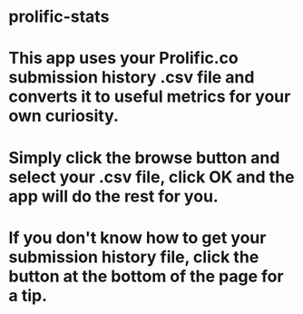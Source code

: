 # prolific-stats

# This app uses your Prolific.co submission history .csv file and converts it to useful metrics for your own curiosity.

# Simply click the browse button and select your .csv file, click OK and the app will do the rest for you.

# If you don't know how to get your submission history file, click the button at the bottom of the page for a tip.
